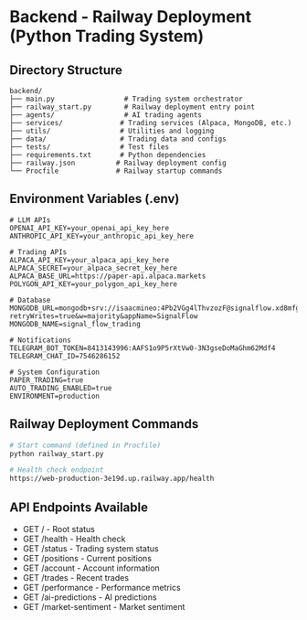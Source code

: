# Backend - Railway Deployment (Python Trading System)

## Directory Structure
```
backend/
├── main.py                 # Trading system orchestrator
├── railway_start.py        # Railway deployment entry point
├── agents/                 # AI trading agents
├── services/              # Trading services (Alpaca, MongoDB, etc.)
├── utils/                 # Utilities and logging
├── data/                  # Trading data and configs
├── tests/                 # Test files
├── requirements.txt       # Python dependencies
├── railway.json          # Railway deployment config
└── Procfile              # Railway startup commands
```

## Environment Variables (.env)
```env
# LLM APIs
OPENAI_API_KEY=your_openai_api_key_here
ANTHROPIC_API_KEY=your_anthropic_api_key_here

# Trading APIs
ALPACA_API_KEY=your_alpaca_api_key_here
ALPACA_SECRET=your_alpaca_secret_key_here
ALPACA_BASE_URL=https://paper-api.alpaca.markets
POLYGON_API_KEY=your_polygon_api_key_here

# Database
MONGODB_URL=mongodb+srv://isaacmineo:4Pb2VGg4lThvzozF@signalflow.xd8mfgw.mongodb.net/?retryWrites=true&w=majority&appName=SignalFlow
MONGODB_NAME=signal_flow_trading

# Notifications
TELEGRAM_BOT_TOKEN=8413143996:AAFS1o9P5rXtVw0-3N3gseDoMaGhm62Mdf4
TELEGRAM_CHAT_ID=7546286152

# System Configuration
PAPER_TRADING=true
AUTO_TRADING_ENABLED=true
ENVIRONMENT=production
```

## Railway Deployment Commands
```bash
# Start command (defined in Procfile)
python railway_start.py

# Health check endpoint
https://web-production-3e19d.up.railway.app/health
```

## API Endpoints Available
- GET / - Root status
- GET /health - Health check
- GET /status - Trading system status  
- GET /positions - Current positions
- GET /account - Account information
- GET /trades - Recent trades
- GET /performance - Performance metrics
- GET /ai-predictions - AI predictions
- GET /market-sentiment - Market sentiment

